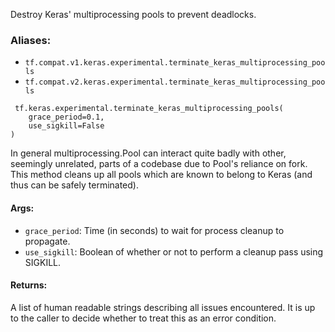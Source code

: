 Destroy Keras' multiprocessing pools to prevent deadlocks.
### Aliases:
- `tf.compat.v1.keras.experimental.terminate_keras_multiprocessing_pools`
- `tf.compat.v2.keras.experimental.terminate_keras_multiprocessing_pools`

```
 tf.keras.experimental.terminate_keras_multiprocessing_pools(
    grace_period=0.1,
    use_sigkill=False
)
```
In general multiprocessing.Pool can interact quite badly with other, seemingly unrelated, parts of a codebase due to Pool's reliance on fork. This method cleans up all pools which are known to belong to Keras (and thus can be safely terminated).
#### Args:
- `grace_period`: Time (in seconds) to wait for process cleanup to propagate.
- `use_sigkill`: Boolean of whether or not to perform a cleanup pass using SIGKILL.
#### Returns:
A list of human readable strings describing all issues encountered. It is up to the caller to decide whether to treat this as an error condition.

